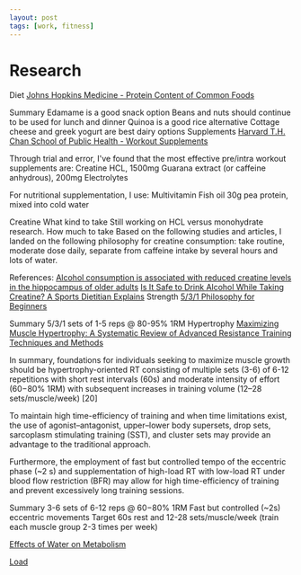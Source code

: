 ```yaml
---
layout: post
tags: [work, fitness]
---
```


# Research


Diet
[Johns Hopkins Medicine - Protein Content of Common Foods](https://www.hopkinsmedicine.org/bariatrics/_documents/nutrition_protein_content_common_foods.pdf)

Summary
Edamame is a good snack option
Beans and nuts should continue to be used for lunch and dinner
Quinoa is a good rice alternative
Cottage cheese and greek yogurt are best dairy options
Supplements
[Harvard T.H. Chan School of Public Health - Workout Supplements](https://www.hsph.harvard.edu/nutritionsource/workout-supplements/)

Through trial and error, I've found that the most effective pre/intra workout supplements are:
Creatine HCL, 1500mg
Guarana extract (or caffeine anhydrous), 200mg
Electrolytes

For nutritional supplementation, I use:
Multivitamin
Fish oil
30g pea protein, mixed into cold water
	
Creatine
What kind to take
Still working on HCL versus monohydrate research.
How much to take
Based on the following studies and articles, I landed on the following philosophy for creatine consumption: take routine, moderate dose daily, separate from caffeine intake by several hours and lots of water.

References:
[Alcohol consumption is associated with reduced creatine levels in the hippocampus of older adults](https://www.ncbi.nlm.nih.gov/pmc/articles/PMC6961205/)
[Is It Safe to Drink Alcohol While Taking Creatine? A Sports Dietitian Explains](https://www.livestrong.com/article/542973-is-it-safe-to-drink-alcohol-while-taking-creatine/)
Strength
[5/3/1 Philosophy for Beginners](https://www.jimwendler.com/blogs/jimwendler-com/101065094-5-3-1-for-a-beginner)

Summary
5/3/1 sets of 1-5 reps @ 80-95% 1RM
Hypertrophy
[Maximizing Muscle Hypertrophy: A Systematic Review of Advanced Resistance Training Techniques and Methods](https://www.ncbi.nlm.nih.gov/pmc/articles/PMC6950543/)

In summary, foundations for individuals seeking to maximize muscle growth should be hypertrophy-oriented RT consisting of multiple sets (3-6) of 6-12 repetitions with short rest intervals (60s) and moderate intensity of effort (60−80% 1RM) with subsequent increases in training volume (12–28 sets/muscle/week) [20]

To maintain high time-efficiency of training and when time limitations exist, the use of agonist–antagonist, upper–lower body supersets, drop sets, sarcoplasm stimulating training (SST), and cluster sets may provide an advantage to the traditional approach.

Furthermore, the employment of fast but controlled tempo of the eccentric phase (~2 s) and supplementation of high-load RT with low-load RT under blood flow restriction (BFR) may allow for high time-efficiency of training and prevent excessively long training sessions.

Summary
3-6 sets of 6-12 reps @ 60−80% 1RM
Fast but controlled (~2s) eccentric movements
Target 60s rest and 12-28 sets/muscle/week (train each muscle group 2-3 times per week)

[Effects of Water on Metabolism](https://www.ncbi.nlm.nih.gov/pmc/articles/PMC3809630/)

[Load](https://www.ncbi.nlm.nih.gov/pmc/articles/PMC7927075/)